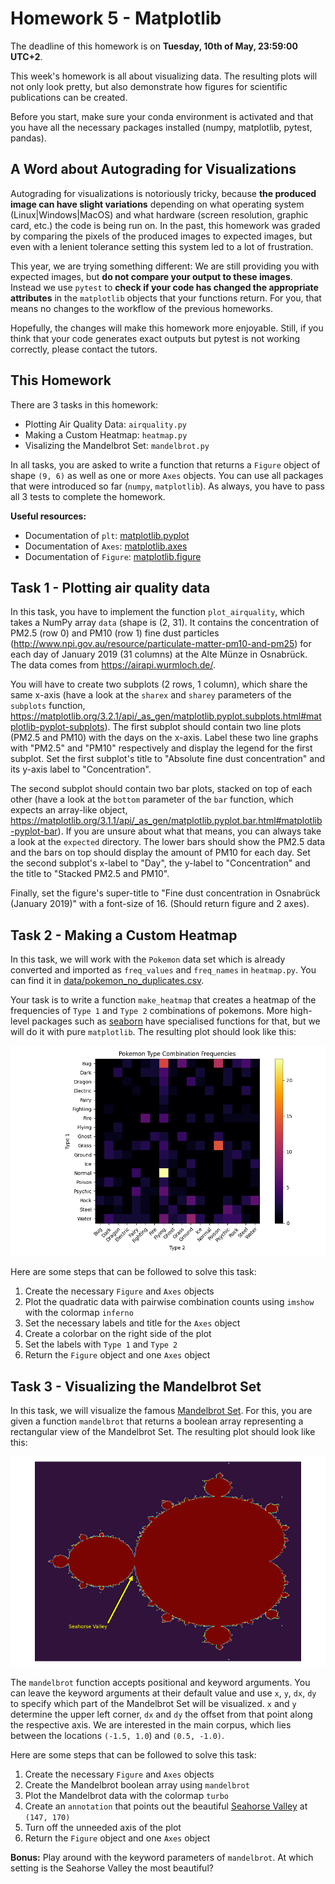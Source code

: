 # Homework 5 - Matplotlib

The deadline of this homework is on **Tuesday, 10th of May, 23:59:00 UTC+2**.

This week's homework is all about visualizing data. The resulting plots will not only look pretty, but also demonstrate how figures for scientific publications can be created.

Before you start, make sure your conda environment is activated and that you have all the necessary packages installed (numpy, matplotlib, pytest, pandas).

## A Word about Autograding for Visualizations

Autograding for visualizations is notoriously tricky, because **the produced image can have slight variations** depending on what operating system (Linux|Windows|MacOS) and what hardware (screen resolution, graphic card, etc.) the code is being run on. In the past, this homework was graded by comparing the pixels of the produced images to expected images, but even with a lenient tolerance setting this system led to a lot of frustration.

This year, we are trying something different: We are still providing you with expected images, but **do not compare your output to these images**. Instead we use `pytest` to **check if your code has changed the appropriate attributes** in the `matplotlib` objects that your functions return. For you, that means no changes to the workflow of the previous homeworks.

Hopefully, the changes will make this homework more enjoyable. Still, if you think that your code generates exact outputs but pytest is not working correctly, please contact the tutors.

## This Homework

There are 3 tasks in this homework:

- Plotting Air Quality Data: `airquality.py`
- Making a Custom Heatmap: `heatmap.py`
- Visalizing the Mandelbrot Set: `mandelbrot.py`

In all tasks, you are asked to write a function that returns a `Figure` object of shape `(9, 6)` as well as one or more `Axes` objects. You can use all packages that were introduced so far (`numpy`, `matplotlib`). As always, you have to pass all 3 tests to complete the homework.

**Useful resources:**

- Documentation of `plt`: [matplotlib.pyplot](https://matplotlib.org/stable/api/_as_gen/matplotlib.pyplot.html)
- Documentation of `Axes`: [matplotlib.axes](https://matplotlib.org/stable/api/axes_api.html)
- Documentation of `Figure`: [matplotlib.figure](https://matplotlib.org/stable/api/figure_api.html)

## Task 1 - Plotting air quality data

In this task, you have to implement the function `plot_airquality`, which takes a NumPy array `data` (shape is (2, 31). It contains the concentration of PM2.5 (row 0) and PM10 (row 1) fine dust particles (http://www.npi.gov.au/resource/particulate-matter-pm10-and-pm25) for each day of January 2019 (31 columns) at the Alte Münze in Osnabrück. The data comes from https://airapi.wurmloch.de/.

You will have to create two subplots (2 rows, 1 column), which share the same x-axis (have a look at the `sharex` and `sharey` parameters of the `subplots` function, https://matplotlib.org/3.2.1/api/_as_gen/matplotlib.pyplot.subplots.html#matplotlib-pyplot-subplots). The first subplot should contain two line plots (PM2.5 and PM10) with the days on the x-axis. Label these two line graphs with "PM2.5" and "PM10" respectively and display the legend for the first subplot. Set the first subplot's title to "Absolute fine dust concentration" and its y-axis label to "Concentration".

The second subplot should contain two bar plots, stacked on top of each other (have a look at the `bottom` parameter of the `bar` function, which expects an array-like object, https://matplotlib.org/3.1.1/api/_as_gen/matplotlib.pyplot.bar.html#matplotlib-pyplot-bar). If you are unsure about what that means, you can always take a look at the `expected` directory. The lower bars should show the PM2.5 data and the bars on top should display the amount of PM10 for each day. Set the second subplot's x-label to "Day", the y-label to "Concentration" and the title to "Stacked PM2.5 and PM10".

Finally, set the figure's super-title to "Fine dust concentration in Osnabrück (January 2019)" with a font-size of 16. (Should return figure and 2 axes).

## Task 2 - Making a Custom Heatmap

In this task, we will work with the `Pokemon` data set which is already converted and imported as `freq_values` and `freq_names` in `heatmap.py`. You can find it in [data/pokemon_no_duplicates.csv](data/pokemon_no_duplicates.csv).

Your task is to write a function `make_heatmap` that creates a heatmap of the frequencies of `Type 1` and `Type 2` combinations of pokemons. More high-level packages such as [seaborn](https://seaborn.pydata.org/) have specialised functions for that, but we will do it with pure `matplotlib`. The resulting plot should look like this:

![expected/heatmap.png](expected/heatmap.png)

Here are some steps that can be followed to solve this task:

1. Create the necessary `Figure` and `Axes` objects
2. Plot the quadratic data with pairwise combination counts using `imshow` with the colormap `inferno`
3. Set the necessary labels and title for the `Axes` object
4. Create a colorbar on the right side of the plot
5. Set the labels with `Type 1` and `Type 2`
6. Return the `Figure` object and one `Axes` object

## Task 3 - Visualizing the Mandelbrot Set

In this task, we will visualize the famous [Mandelbrot Set](https://en.wikipedia.org/wiki/Mandelbrot_set). For this, you are given a function `mandelbrot` that returns a boolean array representing a rectangular view of the Mandelbrot Set. The resulting plot should look like this:

![expected/mandelbrot.png](expected/mandelbrot.png)

The `mandelbrot` function accepts positional and keyword arguments. You can leave the keyword arguments at their default value and use `x`, `y`, `dx`, `dy` to specify which part of the Mandelbrot Set will be visualized. `x` and `y` determine the upper left corner, `dx` and `dy` the offset from that point along the respective axis. We are interested in the main corpus, which lies between the locations `(-1.5, 1.0`) and `(0.5, -1.0)`.

Here are some steps that can be followed to solve this task:

1. Create the necessary `Figure` and `Axes` objects
2. Create the Mandelbrot boolean array using `mandelbrot`
3. Plot the Mandelbrot data with the colormap `turbo`
4. Create an `annotation` that points out the beautiful [Seahorse Valley](http://www.alunw.freeuk.com/seahorsevalley.html) at `(147, 170)`
5. Turn off the unneeded axis of the plot
6. Return the `Figure` object and one `Axes` object

**Bonus:** Play around with the keyword parameters of `mandelbrot`. At which setting is the Seahorse Valley the most beautiful?
